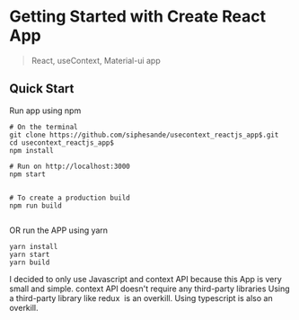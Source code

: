 # Getting Started with Create React App


> React, useContext, Material-ui app 

## Quick Start
Run app using npm
```
# On the terminal
git clone https://github.com/siphesande/usecontext_reactjs_app$.git
cd usecontext_reactjs_app$
npm install 

# Run on http://localhost:3000
npm start 


# To create a production build
npm run build
 
```
 OR run the APP using yarn
```
yarn install
yarn start
yarn build
```
I decided to only use Javascript and context API because this App is very small and simple.
context API doesn't require any third-party libraries
Using a third-party library like redux  is an overkill. 
Using typescript is also an overkill. 
